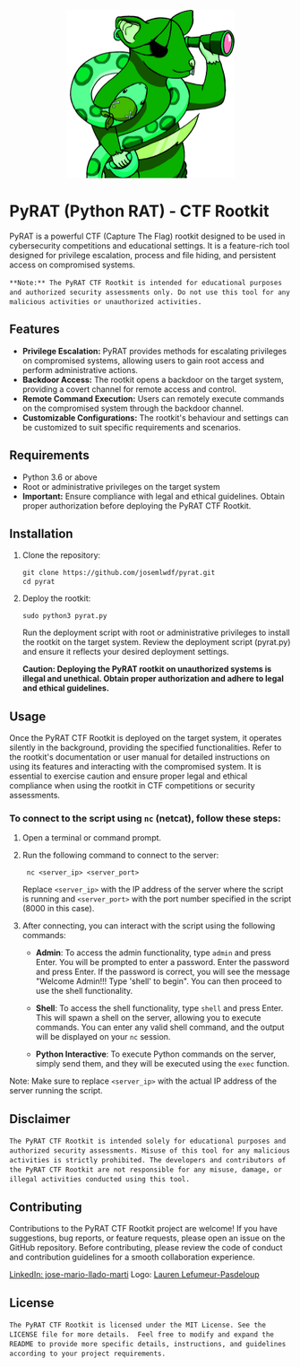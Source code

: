 <p align="center">
  <img src="logo.png" alt="pyrat josemlwdf" width="300" height="300">
</p>


# PyRAT (Python RAT) - CTF Rootkit

PyRAT is a powerful CTF (Capture The Flag) rootkit designed to be used in cybersecurity competitions and educational settings. It is a feature-rich tool designed for privilege escalation, process and file hiding, and persistent access on compromised systems.

``**Note:** The PyRAT CTF Rootkit is intended for educational purposes and authorized security assessments only. Do not use this tool for any malicious activities or unauthorized activities.``

## Features

- **Privilege Escalation:** PyRAT provides methods for escalating privileges on compromised systems, allowing users to gain root access and perform administrative actions.
- **Backdoor Access:** The rootkit opens a backdoor on the target system, providing a covert channel for remote access and control.
- **Remote Command Execution:** Users can remotely execute commands on the compromised system through the backdoor channel.
- **Customizable Configurations:** The rootkit's behaviour and settings can be customized to suit specific requirements and scenarios.

## Requirements

- Python 3.6 or above
- Root or administrative privileges on the target system
- **Important:** Ensure compliance with legal and ethical guidelines. Obtain proper authorization before deploying the PyRAT CTF Rootkit.

## Installation

1. Clone the repository:

       git clone https://github.com/josemlwdf/pyrat.git
       cd pyrat
   
2. Deploy the rootkit:

       sudo python3 pyrat.py
 
   Run the deployment script with root or administrative privileges to install the rootkit on the target system.
Review the deployment script (pyrat.py) and ensure it reflects your desired deployment settings.

   **Caution: Deploying the PyRAT rootkit on unauthorized systems is illegal and unethical. Obtain proper authorization and adhere to legal and ethical guidelines.**
    
## Usage

Once the PyRAT CTF Rootkit is deployed on the target system, it operates silently in the background, providing the specified functionalities.
Refer to the rootkit's documentation or user manual for detailed instructions on using its features and interacting with the compromised system.
It is essential to exercise caution and ensure proper legal and ethical compliance when using the rootkit in CTF competitions or security assessments.

### To connect to the script using `nc` (netcat), follow these steps:

1. Open a terminal or command prompt.

2. Run the following command to connect to the server:

        nc <server_ip> <server_port>

   Replace `<server_ip>` with the IP address of the server where the script is running and `<server_port>` with the port number specified in the script (8000 in this case).

3. After connecting, you can interact with the script using the following commands:

   - **Admin**: To access the admin functionality, type `admin` and press Enter. You will be prompted to enter a password. Enter the password and press Enter. If the password is correct, you will see the message "Welcome Admin!!! Type 'shell' to begin". You can then proceed to use the shell functionality.

   - **Shell**: To access the shell functionality, type `shell` and press Enter. This will spawn a shell on the server, allowing you to execute commands. You can enter any valid shell command, and the output will be displayed on your `nc` session.

   - **Python Interactive**: To execute Python commands on the server, simply send them, and they will be executed using the `exec` function.

Note: Make sure to replace `<server_ip>` with the actual IP address of the server running the script.

## Disclaimer

``The PyRAT CTF Rootkit is intended solely for educational purposes and authorized security assessments. Misuse of this tool for any malicious activities is strictly prohibited.
The developers and contributors of the PyRAT CTF Rootkit are not responsible for any misuse, damage, or illegal activities conducted using this tool.``

## Contributing

Contributions to the PyRAT CTF Rootkit project are welcome! If you have suggestions, bug reports, or feature requests, please open an issue on the GitHub repository.
Before contributing, please review the code of conduct and contribution guidelines for a smooth collaboration experience.

[LinkedIn: jose-mario-llado-marti](https://www.linkedin.com/in/jose-mario-llado-marti/)
Logo: [Lauren Lefumeur-Pasdeloup](https://www.deviantart.com/neruall)

## License

``The PyRAT CTF Rootkit is licensed under the MIT License. See the LICENSE file for more details. 
Feel free to modify and expand the README to provide more specific details, instructions, and guidelines according to your project requirements.``
